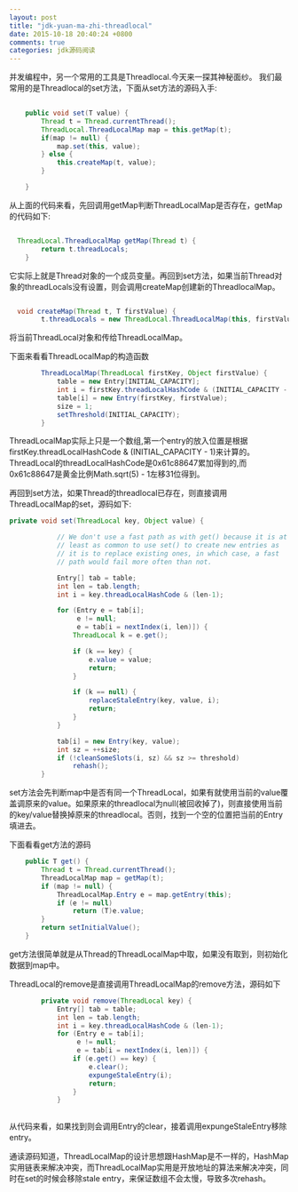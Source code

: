 ```yaml
---
layout: post
title: "jdk-yuan-ma-zhi-threadlocal"
date: 2015-10-18 20:40:24 +0800
comments: true
categories: jdk源码阅读
---
```


并发编程中，另一个常用的工具是Threadlocal.今天来一探其神秘面纱。
我们最常用的是Threadlocal的set方法，下面从set方法的源码入手:

``` java
    
    public void set(T value) {
        Thread t = Thread.currentThread();
        ThreadLocal.ThreadLocalMap map = this.getMap(t);
        if(map != null) {
            map.set(this, value);
        } else {
            this.createMap(t, value);
        }

    }
```

从上面的代码来看，先回调用getMap判断ThreadLocalMap是否存在，getMap的代码如下:

``` java

  ThreadLocal.ThreadLocalMap getMap(Thread t) {
        return t.threadLocals;
    }
```
它实际上就是Thread对象的一个成员变量。再回到set方法，如果当前Thread对象的threadLocals没有设置，则会调用createMap创建新的ThreadlocalMap。

``` java

  void createMap(Thread t, T firstValue) {
        t.threadLocals = new ThreadLocal.ThreadLocalMap(this, firstValue);
```

将当前ThreadLocal对象和传给ThreadLocalMap。

下面来看看ThreadLocalMap的构造函数

```java
        ThreadLocalMap(ThreadLocal firstKey, Object firstValue) {
            table = new Entry[INITIAL_CAPACITY];
            int i = firstKey.threadLocalHashCode & (INITIAL_CAPACITY - 1);
            table[i] = new Entry(firstKey, firstValue);
            size = 1;
            setThreshold(INITIAL_CAPACITY);
        }
```
ThreadLocalMap实际上只是一个数组,第一个entry的放入位置是根据firstKey.threadLocalHashCode & (INITIAL_CAPACITY - 1)来计算的。ThreadLocal的threadLocalHashCode是0x61c88647累加得到的,而0x61c88647是黄金比例Math.sqrt(5) - 1左移31位得到。

再回到set方法，如果Thread的threadlocal已存在，则直接调用ThreadLocalMap的set，源码如下:

```java
private void set(ThreadLocal key, Object value) {

            // We don't use a fast path as with get() because it is at
            // least as common to use set() to create new entries as
            // it is to replace existing ones, in which case, a fast
            // path would fail more often than not.

            Entry[] tab = table;
            int len = tab.length;
            int i = key.threadLocalHashCode & (len-1);

            for (Entry e = tab[i];
                 e != null;
                 e = tab[i = nextIndex(i, len)]) {
                ThreadLocal k = e.get();

                if (k == key) {
                    e.value = value;
                    return;
                }

                if (k == null) {
                    replaceStaleEntry(key, value, i);
                    return;
                }
            }

            tab[i] = new Entry(key, value);
            int sz = ++size;
            if (!cleanSomeSlots(i, sz) && sz >= threshold)
                rehash();
        }
```

set方法会先判断map中是否有同一个ThreadLocal，如果有就使用当前的value覆盖调原来的value。如果原来的threadlocal为null(被回收掉了)，则直接使用当前的key/value替换掉原来的threadlocal。否则，找到一个空的位置把当前的Entry填进去。

下面看看get方法的源码
```java
    public T get() {
        Thread t = Thread.currentThread();
        ThreadLocalMap map = getMap(t);
        if (map != null) {
            ThreadLocalMap.Entry e = map.getEntry(this);
            if (e != null)
                return (T)e.value;
        }
        return setInitialValue();
    }
```
get方法很简单就是从Thread的ThreadLocalMap中取，如果没有取到，则初始化数据到map中。

ThreadLocal的remove是直接调用ThreadLocalMap的remove方法，源码如下
```java
        private void remove(ThreadLocal key) {
            Entry[] tab = table;
            int len = tab.length;
            int i = key.threadLocalHashCode & (len-1);
            for (Entry e = tab[i];
                 e != null;
                 e = tab[i = nextIndex(i, len)]) {
                if (e.get() == key) {
                    e.clear();
                    expungeStaleEntry(i);
                    return;
                }
            }
        
```
从代码来看，如果找到则会调用Entry的clear，接着调用expungeStaleEntry移除entry。

通读源码知道，ThreadLocalMap的设计思想跟HashMap是不一样的，HashMap实用链表来解决冲突，而ThreadLocalMap实用是开放地址的算法来解决冲突，同时在set的时候会移除stale entry，来保证数组不会太慢，导致多次rehash。